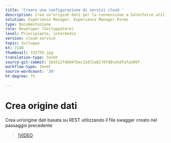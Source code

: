 ```yaml
---
title: 'Creare una configurazione di servizi cloud '
description: Crea un’origine dati per la connessione a Salesforce utilizzando le credenziali OAuth
solution: Experience Manager, Experience Manager Forms
type: Documentazione
role: Developer (Sviluppatore)
level: Principiante, intermedio
version: cloud-service
topic: Sviluppo
kt: 7148
thumbnail: 331755.jpg
translation-type: tm+mt
source-git-commit: 1b4512fdb047bec15d72a8278fd0ce5dfafa309f
workflow-type: tm+mt
source-wordcount: '39'
ht-degree: 7%

---
```


# Crea origine dati

Crea un’origine dati basata su REST utilizzando il file swagger creato nel passaggio precedente

>[!VIDEO](https://video.tv.adobe.com/v/331755/?quality=12&learn=on)
